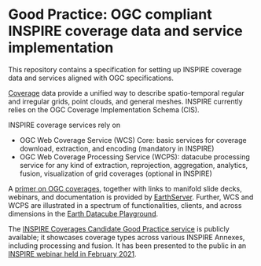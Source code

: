 # Good Practice: OGC compliant INSPIRE coverage data and service implementation

This repository contains a specification for setting up INSPIRE coverage data and services aligned with OGC specifications.

[Coverage](https://en.wikipedia.org/wiki/Coverage_data) data provide a unified way to describe spatio-temporal regular and irregular grids, point clouds, and general meshes.
INSPIRE currently relies on the OGC Coverage Implementation Schema (CIS).

INSPIRE coverage services rely on 
- OGC Web Coverage Service (WCS) Core: basic services for coverage download, extraction, and encoding (mandatory in INSPIRE)
- OGC Web Coverage Processing Service (WCPS): datacube processing service for any kind of extraction, reprojection, aggregation, analytics, fusion, visualization of grid coverages (optional in INSPIRE)

A [primer on OGC coverages](https://earthserver.eu/wcs), together with links to manifold slide decks, webinars, and documentation is provided by [EarthServer](https://earthserver.eu). Further, WCS and WCPS are illustrated in a spectrum of functionalities, clients, and across dimensions in the [Earth Datacube Playground](https://standards.rasdaman.com/).

The [INSPIRE Coverages Candidate Good Practice service](https://inspire-wcs.eu) is publicly available; it showcases coverage types across various INSPIRE Annexes, including processing and fusion. It has been presented to the public in an [INSPIRE webinar held in February 2021](https://inspire.ec.europa.eu/coverage-good-practice).
